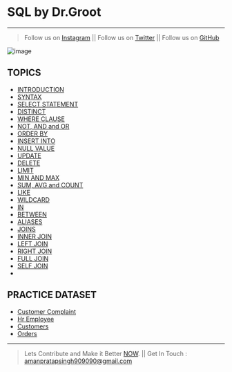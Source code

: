 # SQL by Dr.Groot
---
> Follow us on [Instagram](https://www.instagram.com/datascience.drgroot/) || 
> Follow us on [Twitter](https://twitter.com/DrGroot7) || 
> Follow us on [GitHub](https://github.com/Dr-Groot)

![image](https://user-images.githubusercontent.com/63160825/119977852-87f7c280-bfd6-11eb-9d5b-3ac93d7da166.png)

## TOPICS
+ [INTRODUCTION](intro.md)
+ [SYNTAX](syntax.md)
+ [SELECT STATEMENT](select.md)
+ [DISTINCT](selectdistinct.md)
+ [WHERE CLAUSE](where.md)
+ [NOT, AND and OR](andornot.md)
+ [ORDER BY](orderby.md)
+ [INSERT INTO](insertinto.md)
+ [NULL VALUE](null.md)
+ [UPDATE](update.md)
+ [DELETE](delete.md)
+ [LIMIT](limit.md)
+ [MIN AND MAX](minmax.md)
+ [SUM, AVG and COUNT](sumavgcount.md)
+ [LIKE](like.md)
+ [WILDCARD](wildcard.md)
+ [IN](in.md)
+ [BETWEEN](between.md)
+ [ALIASES](aliases.md)
+ [JOINS](joins.md)
+ [INNER JOIN](innerjoin.md)
+ [LEFT JOIN](leftjoin.md)
+ [RIGHT JOIN](rightjoin.md)
+ [FULL JOIN](fulljoin.md)
+ [SELF JOIN](selfjoin.md)
+ 

## PRACTICE DATASET
+ [Customer Complaint](CustomerComplaint.csv)
+ [Hr Employee](hremployee.csv)
+ [Customers](CUSTOMERS.csv)
+ [Orders](ORDERS.csv)

---
> Lets Contribute and Make it Better [NOW](https://github.com/Dr-Groot). || Get In Touch :  amanpratapsingh909090@gmail.com
